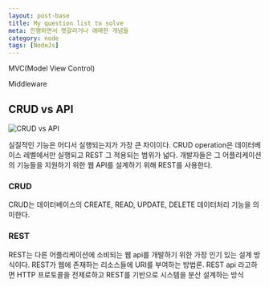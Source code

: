 ```yaml
---
layout: post-base
title: My question list to solve
meta: 진행하면서 헷갈리거나 애매한 개념들
category: node
tags: [NodeJs]
---
```


MVC(Model View Control)

Middleware

## CRUD vs API

![CRUD vs API](https://user-images.githubusercontent.com/22067260/147917791-8c19a4a5-db78-4f45-8911-bf272f130433.png)

실질적인 기능은 어디서 실행되는지가 가장 큰 차이이다. CRUD operation은 데이터베이스 레벨에서만 실행되고 REST 그 적용되는 범위가 넓다.
개발자들은 그 어플리케이션의 기능들을 지원하기 위한 웹 API를 설계하기 위해 REST를 사용한다.

### CRUD

CRUD는 데이터베이스의 CREATE, READ, UPDATE, DELETE 데이터처리 기능을 의미한다.

### REST

REST는 다른 어플리케이션에 소비되는 웹 api를 개발하기 위한 가장 인기 있는 설계 방식이다. REST가 웹에 존재하는 리소스들에 URI를 부여하는 방법론. REST api 라고하면 HTTP 프로토콜을 전제로하고 REST를 기반으로 시스템을 분산 설계하는 방식
